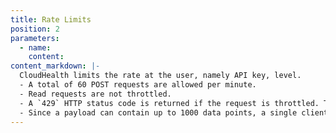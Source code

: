 ```yaml
---
title: Rate Limits
position: 2
parameters:
  - name:
    content:
content_markdown: |-
  CloudHealth limits the rate at the user, namely API key, level.
  - A total of 60 POST requests are allowed per minute.
  - Read requests are not throttled.
  - A `429` HTTP status code is returned if the request is throttled. The client should be written to handle this response and retry with an exponential backoff.
  - Since a payload can contain up to 1000 data points, a single client can push 60,000 data points per minute.
---
```

